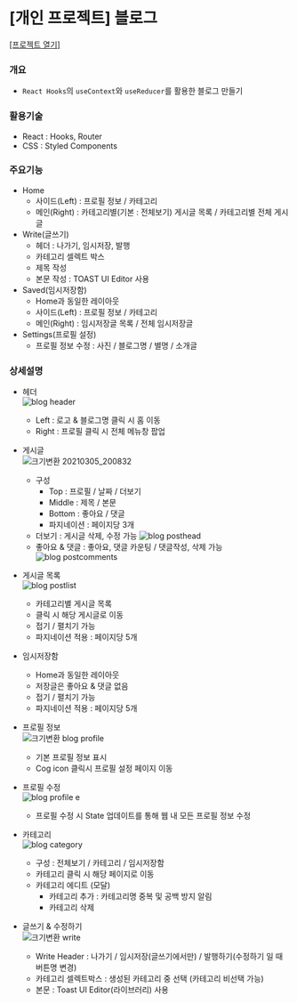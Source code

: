 # [개인 프로젝트] 블로그
[[프로젝트 열기]](http://Yuyeol.github.io/blog-react)
### 개요
* `React Hooks`의 `useContext`와 `useReducer`를 활용한 블로그 만들기
  

### 활용기술
* React : Hooks, Router
* CSS : Styled Components


### 주요기능 
* Home
  - 사이드(Left) : 프로필 정보 / 카테고리
  - 메인(Right) : 카테고리별(기본 : 전체보기) 게시글 목록 / 카테고리별 전체 게시글
* Write(글쓰기)
  - 헤더 : 나가기, 임시저장, 발행
  - 카테고리 셀렉트 박스
  - 제목 작성
  - 본문 작성 : TOAST UI Editor 사용
* Saved(임시저장함)
  - Home과 동일한 레이아웃
  - 사이드(Left) : 프로필 정보 / 카테고리
  - 메인(Right) : 임시저장글 목록 / 전체 임시저장글
* Settings(프로필 설정)
  - 프로필 정보 수정 : 사진 / 블로그명 / 별명 / 소개글


### 상세설명

* 헤더  
![blog header](https://user-images.githubusercontent.com/52055504/110081008-a16de180-7dce-11eb-81bf-fc00c27a99e2.gif)
  - Left : 로고 & 블로그명 클릭 시 홈 이동
  - Right : 프로필 클릭 시 전체 메뉴창 팝업 
  
* 게시글  
![크기변환 20210305_200832](https://user-images.githubusercontent.com/52055504/110107779-b22e4f80-7dee-11eb-8eb7-ca9cfde8dec7.png)
  - 구성
    - Top : 프로필 / 날짜 / 더보기
    - Middle : 제목 / 본문
    - Bottom : 좋아요 / 댓글
    - 파지네이션 : 페이지당 3개
  - 더보기 : 게시글 삭제, 수정 가능
  ![blog posthead](https://user-images.githubusercontent.com/52055504/110108473-95464c00-7def-11eb-948d-e66b3ce72579.gif)
  - 좋아요 & 댓글 : 좋아요, 댓글 카운팅 / 댓글작성, 삭제 가능
  ![blog postcomments](https://user-images.githubusercontent.com/52055504/110109319-988e0780-7df0-11eb-89a7-0e399d067b42.gif)

* 게시글 목록  
![blog postlist](https://user-images.githubusercontent.com/52055504/110111717-1b649180-7df4-11eb-9ffd-eb345717de7b.gif)
  - 카테고리별 게시글 목록
  - 클릭 시 해당 게시글로 이동
  - 접기 / 펼치기 가능
  - 파지네이션 적용 : 페이지당 5개

* 임시저장함
  - Home과 동일한 레이아웃
  - 저장글은 좋아요 & 댓글 없음
  - 접기 / 펼치기 가능
  - 파지네이션 적용 : 페이지당 5개



* 프로필 정보  
![크기변환 blog profile](https://user-images.githubusercontent.com/52055504/110084035-d11ee880-7dd2-11eb-9c9a-90ebcd306c7f.png)
  - 기본 프로필 정보 표시
  - Cog icon 클릭시 프로필 설정 페이지 이동
  
* 프로필 수정  
![blog profile e](https://user-images.githubusercontent.com/52055504/110087901-93708e80-7dd7-11eb-876d-1265feba7d96.gif)
  - 프로필 수정 시 State 업데이트를 통해 웹 내 모든 프로필 정보 수정

* 카테고리  
![blog category](https://user-images.githubusercontent.com/52055504/110088977-e8f96b00-7dd8-11eb-840d-6118590f78a9.gif)
  - 구성 : 전체보기 / 카테고리 / 임시저장함
  - 카테고리 클릭 시 해당 페이지로 이동
  - 카테고리 에디트 (모달)
    - 카테고리 추가 : 카테고리명 중복 및 공백 방지 알림
    - 카테고리 삭제

* 글쓰기 & 수정하기  
![크기변환 write](https://user-images.githubusercontent.com/52055504/110090913-3080f680-7ddb-11eb-858a-2c774a77a9d2.png)
  - Write Header : 나가기 / 임시저장(글쓰기에서만) / 발행하기(수정하기 일 때 버튼명 변경)
  - 카테고리 셀렉트박스 : 생성된 카테고리 중 선택 (카테고리 비선택 가능)
  - 본문 : Toast UI Editor(라이브러리) 사용
  